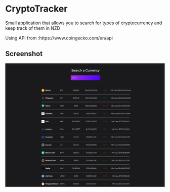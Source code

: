 # CryptoTracker

Small application that allows you to search for types of cryptocurrency and keep track of them in NZD
<p>Using API from :https://www.coingecko.com/en/api </p>


## Screenshot
![Screenshot](https://github.com/ShannonRoberts/CryptoTracker/blob/main/Capture.PNG?raw=true)
